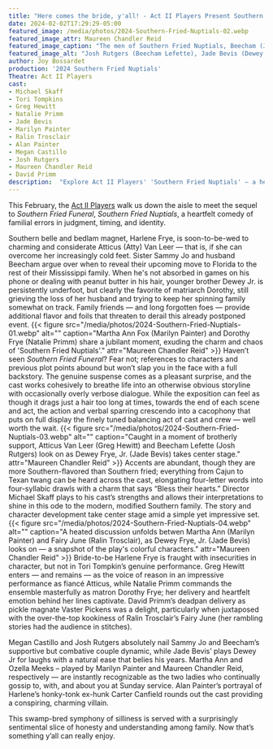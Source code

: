 ```yaml
---
title: "Here comes the bride, y'all! - Act II Players Present Southern Charm and Chaotic Comedy in 'Southern Fried Nuptials'"
date: 2024-02-02T17:29:29-05:00
featured_image: /media/photos/2024-Southern-Fried-Nuptials-02.webp
featured_image_attr: Maureen Chandler Reid
featured_image_caption: "The men of Southern Fried Nuptials, Beecham (Josh Rutgers), Dewey Jr. (Jade Bevis), and Atty (Greg Hewitt), wear their titles proudly in a moment of comedic camaraderie."
featured_image_alt: "Josh Rutgers (Beecham Lefette), Jade Bevis (Dewey Frye, Jr.) and Greg Hewitt (Atticus Van Leer)"
author: Joy Bossardet
production: '2024 Southern Fried Nuptials'
Theatre: Act II Players
cast: 
- Michael Skaff
- Tori Tompkins
- Greg Hewitt
- Natalie Primm
- Jade Bevis
- Marilyn Painter
- Ralin Trosclair
- Alan Painter
- Megan Castillo
- Josh Rutgers
- Maureen Chandler Reid
- David Primm
description:  "Explore Act II Players' 'Southern Fried Nuptials' — a heartwarming mix of laughter, family drama, and Southern charm that captivates and entertains"
---
```

This February, the [Act II Players](/theatres/act-ii-players) walk us down the aisle to meet the sequel to *Southern Fried Funeral*, *Southern Fried Nuptials*, a heartfelt comedy of familial errors in judgment, timing, and identity.
<!--more-->
Southern belle and bedlam magnet, Harlene Frye, is soon-to-be-wed to charming and considerate Atticus (Atty) Van Leer — that is, if she can overcome her increasingly cold feet. Sister Sammy Jo and husband Beecham argue over when to reveal their upcoming move to Florida to the rest of their Mississippi family. When he's not absorbed in games on his phone or dealing with peanut butter in his hair, younger brother Dewey Jr. is persistently underfoot, but clearly the favorite of matriarch Dorothy, still grieving the loss of her husband and trying to keep her spinning family somewhat on track. Family friends — and long forgotten foes — provide additional flavor and foils that threaten to derail this already postponed event.
{{< figure src="/media/photos/2024-Southern-Fried-Nuptials-01.webp" alt="" caption="Martha Ann Fox (Marilyn Painter) and Dorothy Frye (Natalie Primm) share a jubilant moment, exuding the charm and chaos of 'Southern Fried Nuptials'." attr="Maureen Chandler Reid" >}}
Haven’t seen *Southern Fried Funeral*? Fear not; references to characters and previous plot points abound but won’t slap you in the face with a full backstory. The genuine suspense comes as a pleasant surprise, and the cast works cohesively to breathe life into an otherwise obvious storyline with occasionally overly verbose dialogue. While the exposition can feel as though it drags just a hair too long at times, towards the end of each scene and act, the action and verbal sparring crescendo into a cacophony that puts on full display the finely tuned balancing act of cast and crew — well worth the wait.
{{< figure src="/media/photos/2024-Southern-Fried-Nuptials-03.webp" alt="" caption="Caught in a moment of brotherly support, Atticus Van Leer (Greg Hewitt) and Beecham Lefette (Josh Rutgers) look on as Dewey Frye, Jr. (Jade Bevis) takes center stage." attr="Maureen Chandler Reid" >}}
Accents are abundant, though they are more Southern-flavored than Southern fried; everything from Cajun to Texan twang can be heard across the cast, elongating four-letter words into four-syllabic drawls with a charm that says “Bless their hearts.” Director Michael Skaff plays to his cast’s strengths and allows their interpretations to shine in this ode to the modern, modified Southern family. The story and character development take center stage amid a simple yet impressive set. 
{{< figure src="/media/photos/2024-Southern-Fried-Nuptials-04.webp" alt="" caption="A heated discussion unfolds betwen Martha Ann (Marilyn Painter) and Fairy June (Ralin Trosclair), as Dewey Frye, Jr. (Jade Bevis) looks on — a snapshot of the play's colorful characters." attr="Maureen Chandler Reid" >}}
Bride-to-be Harlene Frye is fraught with insecurities in character, but not in Tori Tompkin’s genuine performance. Greg Hewitt enters — and remains — as the voice of reason in an impressive performance as fiancé Atticus, while Natalie Primm commands the ensemble masterfully as matron Dorothy Frye; her delivery and heartfelt emotion behind her lines captivate. David Primm’s deadpan delivery as pickle magnate Vaster Pickens was a delight, particularly when juxtaposed with the over-the-top kookiness of Ralin Trosclair’s Fairy June (her rambling stories had the audience in stitches). 

Megan Castillo and Josh Rutgers absolutely nail Sammy Jo and Beecham’s supportive but combative couple dynamic, while Jade Bevis’ plays Dewey Jr for laughs with a natural ease that belies his years. Martha Ann and Ozella Meeks – played by Marilyn Painter and Maureen Chandler Reid, respectively — are instantly recognizable as the two ladies who continually gossip to, with, and about you at Sunday service. Alan Painter’s portrayal of Harlene’s honky-tonk ex-hunk Carter Canfield rounds out the cast providing a conspiring, charming villain. 

This swamp-bred symphony of silliness is served with a surprisingly sentimental slice of honesty and understanding among family. Now that’s something y’all can really enjoy. 